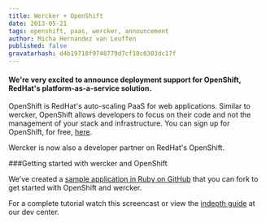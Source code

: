 ```yaml
---
title: Wercker + OpenShift
date: 2013-05-21
tags: openshift, paas, wercker, announcement
author: Micha Hernandez van Leuffen
published: false
gravatarhash: d4b19718f9748779d7cf18c6303dc17f
---
```


<h4 class="subheader">
We're very excited to announce deployment support for OpenShift, RedHat's platform-as-a-service solution.
</h4>

OpenShift is RedHat's auto-scaling PaaS for web applications. Similar to wercker, OpenShift allows developers to focus on their code and not the management of your stack and infrastructure. You can sign up for OpenShift, for free, [here](https://openshift.redhat.com/app/account/new).

Wercker is now also a developer partner on RedHat's OpenShift.

###Getting started with wercker and OpenShift

We've created a [sample application in Ruby on GitHub](https://github.com/wercker/wercker-capistrano) that you can fork to get started with OpenShift and wercker.

For a complete tutorial watch this screencast or view the [indepth guide](http://devcenter.wercker.com/articles/deployment/openshift.html) at our dev center.
